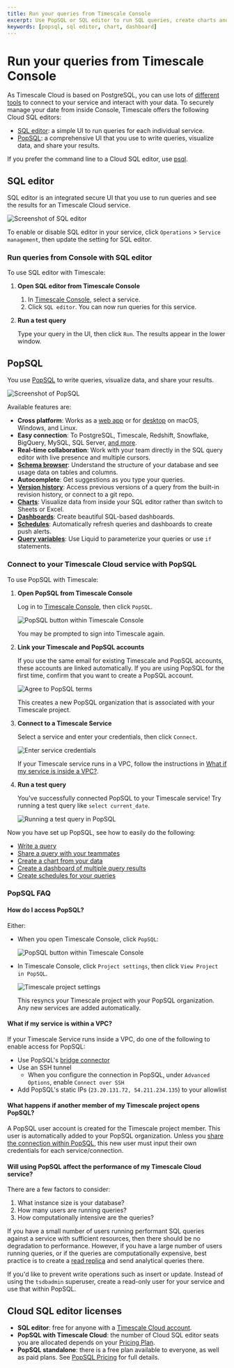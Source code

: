```yaml
---
title: Run your queries from Timescale Console
excerpt: Use PopSQL or SQL editor to run SQL queries, create charts and dashboards, and collaborate with teammates.
keywords: [popsql, sql editor, chart, dashboard]
---
```


# Run your queries from Timescale Console

As Timescale Cloud is based on PostgreSQL, you can use lots of [different tools][integrations] to 
connect to your service and interact with your data. To securely manage your date from inside 
Console, Timescale offers the following Cloud SQL editors:

- [SQL editor][run-sqleditor]: a simple UI to run queries for each individual service.
- [PopSQL][run-popsql]: a comprehensive UI that you use to write queries, visualize data, 
   and share your results.

If you prefer the command line to a Cloud SQL editor, use [psql][install-psql].

## SQL editor

SQL editor is an integrated secure UI that you use to run queries and see the results 
for an Timescale Cloud service.

![Screenshot of SQL editor](https://assets.timescale.com/docs/images/sqleditor.png)

To enable or disable SQL editor in your service, click `Operations` > `Service management`, then 
update the setting for SQL editor.

### Run queries from Console with SQL editor

<Procedure>

To use SQL editor with Timescale:

1.  **Open SQL editor from Timescale Console**

    1. In [Timescale Console][timescale-console-services], select a service.
    1. Click `SQL editor`. You can now run queries for this service. 

4. **Run a test query**

    Type your query in the UI, then click `Run`. The results appear in the lower window. 

</Procedure>

## PopSQL

You use [PopSQL](https://popsql.com) to write queries, visualize data, and share your results. 

![Screenshot of PopSQL](https://assets.timescale.com/docs/images/popsql_product_screenshot.png)

Available features are:

- **Cross platform**:  Works as a [web app](https://app.popsql.com) or for [desktop](https://popsql.com/download) on macOS, Windows, and Linux.
- **Easy connection**: To PostgreSQL, Timescale, Redshift, Snowflake, BigQuery, MySQL, SQL
  Server, [and more](https://popsql.com/connections).
- **Real-time collaboration**: Work with your team directly in the SQL query
  editor with live presence and multiple cursors.
- **[Schema browser](https://docs.popsql.com/docs/schema)**: Understand the
  structure of your database and see usage data on tables and columns.
- **Autocomplete**: Get suggestions as you type your queries.
- **[Version history](https://docs.popsql.com/docs/version-history)**: Access previous versions of a query from the built-in revision history, or connect to a git repo.
- **[Charts](https://docs.popsql.com/docs/creating-charts)**: Visualize data from inside your SQL editor rather than 
  switch to Sheets or Excel.
- **[Dashboards](https://docs.popsql.com/docs/creating-dashboards)**: Create
  beautiful SQL-based dashboards.
- **[Schedules](https://docs.popsql.com/docs/scheduled-queries)**: Automatically
  refresh queries and dashboards to create push alerts.
- **[Query variables](https://docs.popsql.com/docs/query-variables)**: Use Liquid to
  parameterize your queries or use `if` statements.

### Connect to your Timescale Cloud service with PopSQL 
<Procedure>

To use PopSQL with Timescale:

1.  **Open PopSQL from Timescale Console**

    Log in to [Timescale Console][timescale-console], then click `PopSQL`. 
  
    ![PopSQL button within Timescale
    Console](https://assets.timescale.com/docs/images/popsql_button_in_console.png)

    You may be prompted to sign into Timescale again.

2. **Link your Timescale and PopSQL accounts** 

   If you use the same email for existing Timescale and PopSQL accounts, these accounts are linked automatically. If you are using PopSQL for the first time, confirm that you want to create a PopSQL account. 

    ![Agree to PopSQL terms](https://assets.timescale.com/docs/images/popsql_terms.png)

   This creates a new PopSQL organization that is associated with your Timescale project.

3. **Connect to a Timescale Service**

    Select a service and enter your credentials, then click `Connect`.

   ![Enter service credentials](https://assets.timescale.com/docs/images/popsql_enter_service_credentials.png)

    If your Timescale service runs in a VPC, follow the instructions in [What if my service
    is inside a VPC?](#what-if-my-service-is-within-a-vpc).

4. **Run a test query**

      You've successfully connected PopSQL to your Timescale service!
      Try running a test query like `select current_date`.
      
      ![Running a test query in PopSQL](https://assets.timescale.com/docs/images/popsql_test_query.png)

</Procedure>

Now you have set up PopSQL, see how to easily do the following:

- [Write a query](https://docs.popsql.com/docs/writing-a-query)
- [Share a query with your
  teammates](https://docs.popsql.com/docs/sharing-a-link-to-your-query-and-results)
- [Create a chart from your
  data](https://docs.popsql.com/docs/creating-charts)
- [Create a dashboard of multiple query
  results](https://docs.popsql.com/docs/creating-dashboards)
- [Create schedules for your
  queries](https://docs.popsql.com/docs/scheduled-queries)



### PopSQL FAQ

#### How do I access PopSQL?

Either:

- When you open Timescale Console, click `PopSQL`:

    ![PopSQL button within Timescale
    Console](https://assets.timescale.com/docs/images/popsql_button_in_console.png)

- In Timescale Console, click  `Project settings`, then click `View Project in
  PopSQL`. 

  ![Timescale project settings](https://assets.timescale.com/docs/images/popsql_project_settings.png)

  This resyncs your Timescale project with your PopSQL organization. Any new services are added automatically.


#### What if my service is within a VPC?

If your Timescale Service runs inside a VPC, do one of the following to enable access for PopSQL:

- Use PopSQL's [bridge connector](https://docs.popsql.com/docs/bridge-connector)
- Use an SSH tunnel
  - When you configure the connection in PopSQL, under `Advanced Options`, enable `Connect over SSH`
- Add PopSQL's static IPs (`23.20.131.72, 54.211.234.135`) to your allowlist

#### What happens if another member of my Timescale project opens PopSQL?

A PopSQL user account is created for the Timescale project member. This 
user is automatically added to your PopSQL organization. Unless you 
[share the connection within PopSQL](https://docs.popsql.com/docs/shared-connections), this 
new user must input their own credentials for each service/connection.

#### Will using PopSQL affect the performance of my Timescale Cloud service?

There are a few factors to consider:

1. What instance size is your database?
1. How many users are running queries?
1. How computationally intensive are the queries?

If you have a small number of users running performant SQL queries against a
service with sufficient resources, then there should be no degradation to
performance. However, if you have a large number of users running queries, or if 
the queries are computationally expensive, best practice is to create 
a [read replica][readreplica] and send analytical queries there.

If you'd like to prevent write operations such as insert or update. Instead 
of using the `tsdbadmin` superuser, create a read-only user for your service and
use that within PopSQL.

## Cloud SQL editor licenses

* **SQL editor**: free for anyone with a [Timescale Cloud account][create-cloud-account].
* **PopSQL with Timescale Cloud**: the number of Cloud SQL editor seats you are allocated depends on your 
  [Pricing Plan][pricing-plan-features].
* **PopSQL standalone**: there is a free plan available to everyone, as well as paid plans. See  [PopSQL Pricing](https://popsql.com/pricing) for full 
  details.



[readreplica]: /use-timescale/:currentVersion:/ha-replicas/read-scaling/
[run-popsql]: /getting-started/:currentVersion:/run-queries-from-console/#popsql
[run-sqleditor]: /getting-started/:currentVersion:/run-queries-from-console/#sql-editor
[integrations]: /use-timescale/:currentVersion:/integrations/query-admin/
[timescale-console]: https://console.cloud.timescale.com/
[timescale-console-services]: https://console.cloud.timescale.com/dashboard/services
[pricing-plan-features]: https://www.timescale.com/pricing#features
[install-psql]: /use-timescale/:currentVersion:/integrations/query-admin/psql/
[create-cloud-account]: /getting-started/:currentVersion:/services/#create-a-timescale-cloud-account

